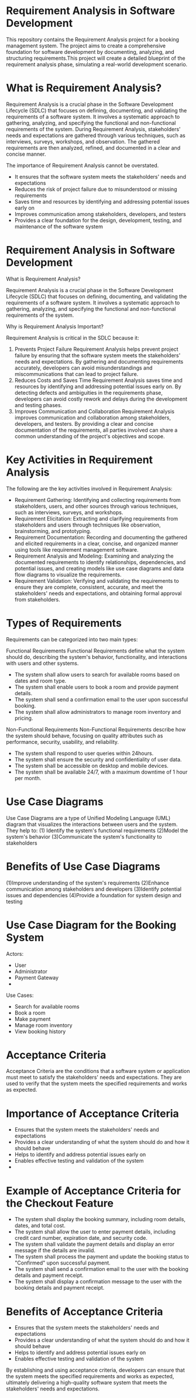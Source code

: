# Requirement Analysis in Software Development
This repository contains the Requirement Analysis project for a booking management system. The project aims to create a comprehensive foundation for software development by documenting, analyzing, and structuring requirements.This project will create a detailed blueprint of the requirement analysis phase, simulating a real-world development scenario.

# What is Requirement Analysis?

Requirement Analysis is a crucial phase in the Software Development Lifecycle (SDLC) that focuses on defining, documenting, and validating the requirements of a software system. It involves a systematic approach to gathering, analyzing, and specifying the functional and non-functional requirements of the system.
During Requirement Analysis, stakeholders' needs and expectations are gathered through various techniques, such as interviews, surveys, workshops, and observation. The gathered requirements are then analyzed, refined, and documented in a clear and concise manner.

The importance of Requirement Analysis cannot be overstated.

* It ensures that the software system meets the stakeholders' needs and expectations
* Reduces the risk of project failure due to misunderstood or missing requirements
* Saves time and resources by identifying and addressing potential issues early on
* Improves communication among stakeholders, developers, and testers
* Provides a clear foundation for the design, development, testing, and maintenance of the software system

# Requirement Analysis in Software Development
What is Requirement Analysis?

Requirement Analysis is a crucial phase in the Software Development Lifecycle (SDLC) that focuses on defining, documenting, and validating the requirements of a software system. It involves a systematic approach to gathering, analyzing, and specifying the functional and non-functional requirements of the system.

Why is Requirement Analysis Important?

Requirement Analysis is critical in the SDLC because it:
1. Prevents Project Failure
Requirement Analysis helps prevent project failure by ensuring that the software system meets the stakeholders' needs and expectations. By gathering and documenting requirements accurately, developers can avoid misunderstandings and miscommunications that can lead to project failure.
2. Reduces Costs and Saves Time
Requirement Analysis saves time and resources by identifying and addressing potential issues early on. By detecting defects and ambiguities in the requirements phase, developers can avoid costly rework and delays during the development and testing phases.
3. Improves Communication and Collaboration
Requirement Analysis improves communication and collaboration among stakeholders, developers, and testers. By providing a clear and concise documentation of the requirements, all parties involved can share a common understanding of the project's objectives and scope.

# Key Activities in Requirement Analysis
The following are the key activities involved in Requirement Analysis:

* Requirement Gathering: Identifying and collecting requirements from stakeholders, users, and other sources through various techniques, such as interviews, surveys, and workshops.
* Requirement Elicitation: Extracting and clarifying requirements from stakeholders and users through techniques like observation, brainstorming, and prototyping.
* Requirement Documentation: Recording and documenting the gathered and elicited requirements in a clear, concise, and organized manner using tools like requirement management software.
* Requirement Analysis and Modeling: Examining and analyzing the documented requirements to identify relationships, dependencies, and potential issues, and creating models like use case diagrams and data flow diagrams to visualize the requirements.
* Requirement Validation: Verifying and validating the requirements to ensure they are complete, consistent, accurate, and meet the stakeholders' needs and expectations, and obtaining formal approval from stakeholders.

# Types of Requirements

Requirements can be categorized into two main types:

Functional Requirements
Functional Requirements define what the system should do, describing the system's behavior, functionality, and interactions with users and other systems.
* The system shall allow users to search for available rooms based on dates and room type.
* The system shall enable users to book a room and provide payment details.
* The system shall send a confirmation email to the user upon successful booking.
* The system shall allow administrators to manage room inventory and pricing.

Non-Functional Requirements
Non-Functional Requirements describe how the system should behave, focusing on quality attributes such as performance, security, usability, and reliability.
* The system shall respond to user queries within 24hours.
* The system shall ensure the security and confidentiality of user data.
* The system shall be accessible on desktop and mobile devices.
* The system shall be available 24/7, with a maximum downtime of 1 hour per month.

# Use Case Diagrams

Use Case Diagrams are a type of Unified Modeling Language (UML) diagram that visualizes the interactions between users and the system. They help to:
(1) Identify the system's functional requirements
(2)Model the system's behavior
(3)Communicate the system's functionality to stakeholders

# Benefits of Use Case Diagrams

(1)Improve understanding of the system's requirements
(2)Enhance communication among stakeholders and developers
(3)Identify potential issues and dependencies
(4)Provide a foundation for system design and testing

# Use Case Diagram for the Booking System

Actors:
* User
* Administrator
* Payment Gateway
* 
Use Cases:
* Search for available rooms
* Book a room
* Make payment
* Manage room inventory
* View booking history

# Acceptance Criteria
Acceptance Criteria are the conditions that a software system or application must meet to satisfy the stakeholders' needs and expectations. They are used to verify that the system meets the specified requirements and works as expected.

# Importance of Acceptance Criteria
* Ensures that the system meets the stakeholders' needs and expectations
* Provides a clear understanding of what the system should do and how it should behave
* Helps to identify and address potential issues early on
* Enables effective testing and validation of the system
* 
# Example of Acceptance Criteria for the Checkout Feature
* The system shall display the booking summary, including room details, dates, and total cost.
* The system shall allow the user to enter payment details, including credit card number, expiration date, and security code.
* The system shall validate the payment details and display an error message if the details are invalid.
* The system shall process the payment and update the booking status to "Confirmed" upon successful payment.
* The system shall send a confirmation email to the user with the booking details and payment receipt.
* The system shall display a confirmation message to the user with the booking details and payment receipt.
  
# Benefits of Acceptance Criteria
* Ensures that the system meets the stakeholders' needs and expectations
* Provides a clear understanding of what the system should do and how it should behave
* Helps to identify and address potential issues early on
* Enables effective testing and validation of the system
  
By establishing and using acceptance criteria, developers can ensure that the system meets the specified requirements and works as expected, ultimately delivering a high-quality software system that meets the stakeholders' needs and expectations.


